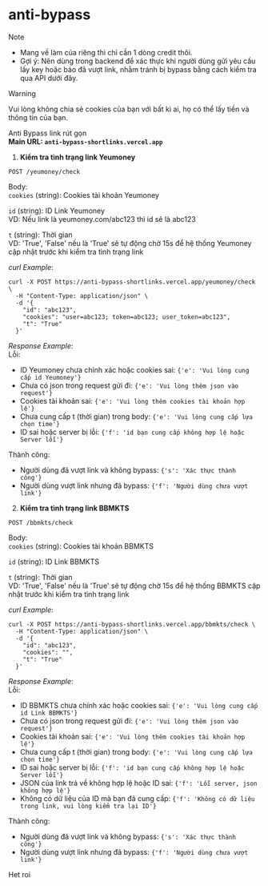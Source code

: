 # anti-bypass  
> [!NOTE]  
> - Mang về làm của riêng thì chỉ cần 1 dòng credit thôi.  
> - Gợi ý: Nên dùng trong backend để xác thực khi người dùng gửi yêu cầu lấy key hoặc báo đã vượt link, nhằm tránh bị bypass bằng cách kiểm tra qua API dưới đây.

> [!WARNING]  
> Vui lòng không chia sẻ cookies của bạn với bất kì ai, họ có thể lấy tiền và thông tin của bạn.
  
Anti Bypass link rút gọn  
**Main URL: `anti-bypass-shortlinks.vercel.app`**  
1. **Kiểm tra tình trạng link Yeumoney**  
```
POST /yeumoney/check
```
Body:  
`cookies` (string): Cookies tài khoản Yeumoney  
  
`id` (string): ID Link Yeumoney  
VD: Nếu link là yeumoney.com/abc123 thì id sẽ là abc123  
  
`t` (string): Thời gian  
VD: 'True', 'False' nếu là 'True' sẽ tự động chờ 15s để hệ thống Yeumoney cập nhật trước khi kiểm tra tình trạng link  

*curl Example*:
```
curl -X POST https://anti-bypass-shortlinks.vercel.app/yeumoney/check \
  -H "Content-Type: application/json" \
  -d '{
    "id": "abc123",
    "cookies": "user=abc123; token=abc123; user_token=abc123",
    "t": "True"
  }'
```  
*Response Example*:  
Lỗi:  
- ID Yeumoney chưa chính xác hoặc cookies sai: `{'e': 'Vui lòng cung cấp id Yeumoney'}`  
- Chưa có json trong request gửi đi: `{'e': 'Vui lòng thêm json vào request'}`  
- Cookies tài khoản sai: `{'e': 'Vui lòng thêm cookies tài khoản hợp lệ'}`
- Chưa cung cấp t (thời gian) trong body: `{'e': 'Vui lòng cung cấp lựa chọn time'}`
- ID sai hoặc server bị lỗi: `{'f': 'id bạn cung cấp không hợp lệ hoặc Server lỗi'}`
  
Thành công:  
- Người dùng đã vượt link và không bypass: `{'s': 'Xác thực thành công'}`  
- Người dùng vượt link nhưng đã bypass: `{'f': 'Người dùng chưa vượt link'}`  

2. **Kiểm tra tình trạng link BBMKTS**  
```
POST /bbmkts/check
```
Body:  
`cookies` (string): Cookies tài khoản BBMKTS  
  
`id` (string): ID Link BBMKTS  
  
`t` (string): Thời gian  
VD: 'True', 'False' nếu là 'True' sẽ tự động chờ 15s để hệ thống BBMKTS cập nhật trước khi kiểm tra tình trạng link  

*curl Example*:
```
curl -X POST https://anti-bypass-shortlinks.vercel.app/bbmkts/check \
  -H "Content-Type: application/json" \
  -d '{
    "id": "abc123",
    "cookies": "",
    "t": "True"
  }'
```  
*Response Example*:  
Lỗi:  
- ID BBMKTS chưa chính xác hoặc cookies sai: `{'e': 'Vui lòng cung cấp id Link BBMKTS'}`  
- Chưa có json trong request gửi đi: `{'e': 'Vui lòng thêm json vào request'}`  
- Cookies tài khoản sai: `{'e': 'Vui lòng thêm cookies tài khoản hợp lệ'}`
- Chưa cung cấp t (thời gian) trong body: `{'e': 'Vui lòng cung cấp lựa chọn time'}`
- ID sai hoặc server bị lỗi: `{'f': 'id bạn cung cấp không hợp lệ hoặc Server lỗi'}`
- JSON của link trả về không hợp lệ hoặc ID sai: `{'f': 'Lỗi server, json không hợp lệ'}`
- Không có dữ liệu của ID mà bạn đã cung cấp: `{'f': 'Không có dữ liệu trong link, vui lòng kiểm tra lại ID'}`  
  
Thành công:  
- Người dùng đã vượt link và không bypass: `{'s': 'Xác thực thành công'}`  
- Người dùng vượt link nhưng đã bypass: `{'f': 'Người dùng chưa vượt link'}`  
  
Het roi
